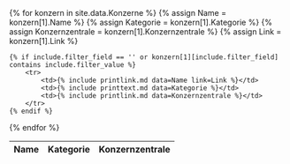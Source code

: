 <table>
<thead>
<tr><th>Name</th><th>Kategorie</th><th>Konzernzentrale</th></tr>
</thead>
<tbody>
{% for konzern in site.data.Konzerne %}
    {% assign Name = konzern[1].Name %}
    {% assign Kategorie = konzern[1].Kategorie %}
    {% assign Konzernzentrale = konzern[1].Konzernzentrale %}
    {% assign Link = konzern[1].Link %}

    {% if include.filter_field == '' or konzern[1][include.filter_field] contains include.filter_value %}
        <tr>
            <td>{% include printlink.md data=Name link=Link %}</td>
            <td>{% include printtext.md data=Kategorie %}</td>
            <td>{% include printlink.md data=Konzernzentrale %}</td>
        </tr>
    {% endif %}
{% endfor %}
</tbody>
</table>
